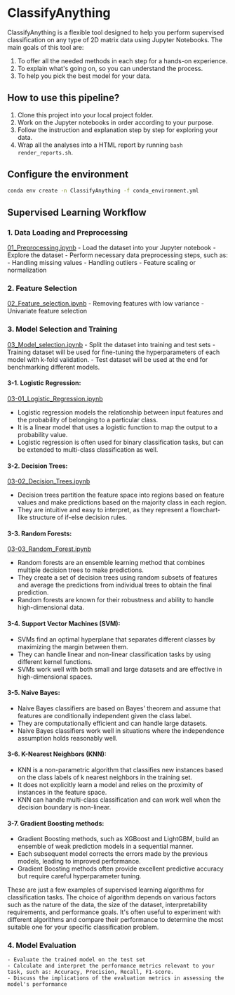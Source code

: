 # ClassifyAnything

ClassifyAnything is a flexible tool designed to help you perform supervised classification on any type of 2D matrix data using Jupyter Notebooks. The main goals of this tool are:

1. To offer all the needed methods in each step for a hands-on experience.
2. To explain what's going on, so you can understand the process.
3. To help you pick the best model for your data.

## How to use this pipeline?

1. Clone this project into your local project folder.
2. Work on the Jupyter notebooks in order according to your purpose.
3. Follow the instruction and explanation step by step for exploring your data.
4. Wrap all the analyses into a HTML report by running `bash render_reports.sh`.

## Configure the environment
```bash
conda env create -n ClassifyAnything -f conda_environment.yml
```

## Supervised Learning Workflow

### 1. Data Loading and Preprocessing
[01_Preprocessing.ipynb](01_Preprocessing.ipynb)
    - Load the dataset into your Jupyter notebook
    - Explore the dataset
    - Perform necessary data preprocessing steps, such as:
        - Handling missing values
        - Handling outliers
        - Feature scaling or normalization

### 2. Feature Selection
[02_Feature_selection.ipynb](02_Feature_selection.ipynb)
    - Removing features with low variance
    - Univariate feature selection

### 3. Model Selection and Training
[03_Model_selection.ipynb](03_Model_selection.ipynb)
    - Split the dataset into training and test sets
        - Training dataset will be used for fine-tuning the hyperparameters of each model with k-fold validation.
        - Test dataset will be used at the end for benchmarking different models.

#### 3-1. Logistic Regression:
[03-01_Logistic_Regression.ipynb](03-01_Logistic_Regression.ipynb)
   - Logistic regression models the relationship between input features and the probability of belonging to a particular class.
   - It is a linear model that uses a logistic function to map the output to a probability value.
   - Logistic regression is often used for binary classification tasks, but can be extended to multi-class classification as well.

#### 3-2. Decision Trees:
[03-02_Decision_Trees.ipynb](03-02_Decision_Trees.ipynb)
   - Decision trees partition the feature space into regions based on feature values and make predictions based on the majority class in each region.
   - They are intuitive and easy to interpret, as they represent a flowchart-like structure of if-else decision rules.

#### 3-3. Random Forests:
[03-03_Random_Forest.ipynb](03-03_Random_Forest.ipynb)
   - Random forests are an ensemble learning method that combines multiple decision trees to make predictions.
   - They create a set of decision trees using random subsets of features and average the predictions from individual trees to obtain the final prediction.
   - Random forests are known for their robustness and ability to handle high-dimensional data.

#### 3-4. Support Vector Machines (SVM):
   - SVMs find an optimal hyperplane that separates different classes by maximizing the margin between them.
   - They can handle linear and non-linear classification tasks by using different kernel functions.
   - SVMs work well with both small and large datasets and are effective in high-dimensional spaces.

#### 3-5. Naive Bayes:
   - Naive Bayes classifiers are based on Bayes' theorem and assume that features are conditionally independent given the class label.
   - They are computationally efficient and can handle large datasets.
   - Naive Bayes classifiers work well in situations where the independence assumption holds reasonably well.

#### 3-6. K-Nearest Neighbors (KNN):
   - KNN is a non-parametric algorithm that classifies new instances based on the class labels of k nearest neighbors in the training set.
   - It does not explicitly learn a model and relies on the proximity of instances in the feature space.
   - KNN can handle multi-class classification and can work well when the decision boundary is non-linear.

#### 3-7. Gradient Boosting methods:
   - Gradient Boosting methods, such as XGBoost and LightGBM, build an ensemble of weak prediction models in a sequential manner.
   - Each subsequent model corrects the errors made by the previous models, leading to improved performance.
   - Gradient Boosting methods often provide excellent predictive accuracy but require careful hyperparameter tuning.

These are just a few examples of supervised learning algorithms for classification tasks. The choice of algorithm depends on various factors such as the nature of the data, the size of the dataset, interpretability requirements, and performance goals. It's often useful to experiment with different algorithms and compare their performance to determine the most suitable one for your specific classification problem.


### 4. Model Evaluation
    - Evaluate the trained model on the test set
    - Calculate and interpret the performance metrics relevant to your task, such as: Accuracy, Precision, Recall, F1-score.
    - Discuss the implications of the evaluation metrics in assessing the model's performance
